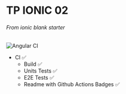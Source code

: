 # TP IONIC 02
###### From _ionic blank starter_
![Angular CI](https://github.com/OiseauPython/tp02/workflows/Angular%20CI/badge.svg)

- CI :white_check_mark:
    - Build :white_check_mark:
    - Units Tests :white_check_mark:
    - E2E Tests :white_check_mark:
    - Readme with Github Actions Badges :white_check_mark:
